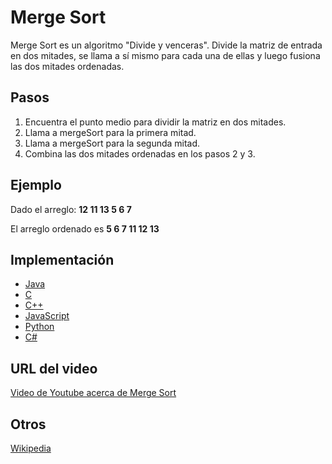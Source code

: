 # Merge Sort

Merge Sort es un algoritmo "Divide y venceras". Divide la matriz de entrada en dos mitades, se llama a sí mismo para cada una de ellas y luego fusiona las dos mitades ordenadas.

## Pasos

1. Encuentra el punto medio para dividir la matriz en dos mitades.
2. Llama a mergeSort para la primera mitad.
3. Llama a mergeSort para la segunda mitad.
4. Combina las dos mitades ordenadas en los pasos 2 y 3.

## Ejemplo

Dado el arreglo:
**12 11 13 5 6 7**

El arreglo ordenado es
**5 6 7 11 12 13**

## Implementación

- [Java](../../../algorithms/Java/sorting/merge-sort.java)
- [C](../../../algorithms/C/sorting/merge-sort.c)
- [C++](../../../algorithms/CPlusPlus/Sorting/merge-sort.cpp)
- [JavaScript](../../../algorithms/JavaScript/src/sorting/merge-sort.js)
- [Python](../../../algorithms/Python/sorting/merge_sort.py)
- [C#](../../../algorithms/CSharp/src/Sorts/merge-sort.cs)

## URL del video

[Video de Youtube acerca de Merge Sort](https://www.youtube.com/watch?v=jlHkDBEumP0)

## Otros

[Wikipedia](https://en.wikipedia.org/wiki/Merge_sort)